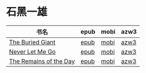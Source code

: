 # 石黑一雄

| 书名 | epub | mobi | azw3 |
| --- | --- | --- | --- |
| [The Buried Giant](http://ct.dalanmei.com/f/31084289-571737327-636f46) | [epub](http://ct.dalanmei.com/f/31084289-571737327-636f46) | [mobi](http://ct.dalanmei.com/f/31084289-571590328-787308) | [azw3](http://ct.dalanmei.com/f/31084289-571863575-5ef215) |
| [Never Let Me Go](None) | [epub](None) | [mobi](None) | [azw3](None) |
| [The Remains of the Day](http://ct.dalanmei.com/f/31084289-571778300-6caa0f) | [epub](http://ct.dalanmei.com/f/31084289-571778300-6caa0f) | [mobi](http://ct.dalanmei.com/f/31084289-571517615-1765ab) | [azw3](http://ct.dalanmei.com/f/31084289-571877219-af9be0) |
